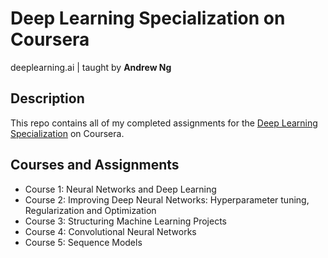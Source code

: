 # Deep Learning Specialization on Coursera
deeplearning.ai         |         taught by **Andrew Ng**


## Description
This repo contains all of my completed assignments for the [Deep Learning Specialization](https://www.coursera.org/specializations/deep-learning) on Coursera.

## Courses and Assignments
+ Course 1: Neural Networks and Deep Learning
+ Course 2: Improving Deep Neural Networks: Hyperparameter tuning, Regularization and Optimization
+ Course 3: Structuring Machine Learning Projects
+ Course 4: Convolutional Neural Networks
+ Course 5: Sequence Models
